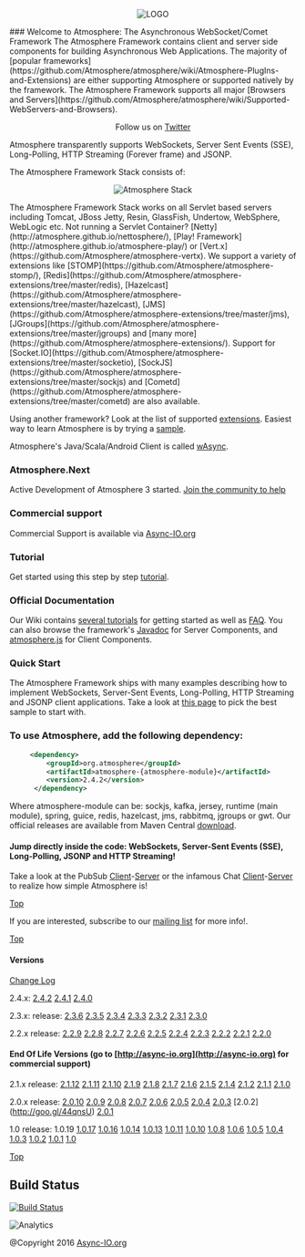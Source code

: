 <p align="center">
<img src="http://atmosphere.github.io/atmosphere/images/atmosphere.png" alt="LOGO"/>
</p>
### Welcome to Atmosphere: The Asynchronous WebSocket/Comet Framework
The Atmosphere Framework contains client and server side components for building Asynchronous Web Applications. The majority of [popular frameworks](https://github.com/Atmosphere/atmosphere/wiki/Atmosphere-PlugIns-and-Extensions) are either supporting Atmosphere or supported natively by the framework. The Atmosphere Framework supports all major [Browsers and Servers](https://github.com/Atmosphere/atmosphere/wiki/Supported-WebServers-and-Browsers).

<p align="center">Follow us on <a href="http://www.twitter.com/atmo_framework">Twitter</a></p>
Atmosphere transparently supports WebSockets, Server Sent Events (SSE), Long-Polling, HTTP Streaming (Forever frame) and JSONP.

The Atmosphere Framework Stack consists of: 

<p align="center">
  <img src="http://atmosphere.github.io/atmosphere/images/stack.png"Atmosphere Framework Stack" alt="Atmosphere Stack"/>
</p>
The Atmosphere Framework Stack works on all Servlet based servers including Tomcat, JBoss Jetty, Resin, GlassFish, Undertow, WebSphere, WebLogic etc. Not running a Servlet Container? [Netty](http://atmosphere.github.io/nettosphere/), [Play! Framework](http://atmosphere.github.io/atmosphere-play/) or [Vert.x](https://github.com/Atmosphere/atmosphere-vertx). We support a variety of extensions like [STOMP](https://github.com/Atmosphere/atmosphere-stomp/), [Redis](https://github.com/Atmosphere/atmosphere-extensions/tree/master/redis), [Hazelcast](https://github.com/Atmosphere/atmosphere-extensions/tree/master/hazelcast), [JMS](https://github.com/Atmosphere/atmosphere-extensions/tree/master/jms), [JGroups](https://github.com/Atmosphere/atmosphere-extensions/tree/master/jgroups) and [many more](https://github.com/Atmosphere/atmosphere-extensions/). Support for [Socket.IO](https://github.com/Atmosphere/atmosphere-extensions/tree/master/socketio), [SockJS](https://github.com/Atmosphere/atmosphere-extensions/tree/master/sockjs) and [Cometd](https://github.com/Atmosphere/atmosphere-extensions/tree/master/cometd) are also available.

Using another framework? Look at the list of supported [extensions](https://github.com/Atmosphere/atmosphere/wiki/Atmosphere-PlugIns-and-Extensions). Easiest way to learn Atmosphere is by trying a [sample](https://github.com/Atmosphere/atmosphere-samples/). 

Atmosphere's Java/Scala/Android Client is called [wAsync](https://github.com/Atmosphere/wasync).

### Atmosphere.Next 
Active Development of Atmosphere 3 started. [Join the community to help](https://github.com/Atmosphere/atmosphere/issues/1911)

### Commercial support
Commercial Support is available via [Async-IO.org](http://async-io.org) 

### Tutorial

Get started using this step by step [tutorial](http://async-io.org/tutorial.html).

### Official Documentation
Our Wiki contains [several tutorials](https://github.com/Atmosphere/atmosphere/wiki) for getting started as well as [FAQ](https://github.com/Atmosphere/atmosphere/wiki/Frequently-Asked-Questions). You can also browse the framework's [Javadoc](http://atmosphere.github.com/atmosphere/apidocs/) for Server Components, and [atmosphere.js](https://github.com/Atmosphere/atmosphere/wiki/jQuery.atmosphere.js-atmosphere.js-API) for Client Components.

### Quick Start

The Atmosphere Framework ships with many examples describing how to implement WebSockets, Server-Sent Events, Long-Polling, HTTP Streaming and JSONP client applications. Take a look at [this page](https://github.com/Atmosphere/atmosphere-samples/) to pick the best sample to start with.

### To use Atmosphere, add the following dependency:
```xml
     <dependency>
         <groupId>org.atmosphere</groupId>
         <artifactId>atmosphere-{atmosphere-module}</artifactId>
         <version>2.4.2</version>
      </dependency>
```
      
Where atmosphere-module can be: sockjs, kafka, jersey, runtime (main module), spring, guice, redis, hazelcast, jms, rabbitmq, jgroups or gwt. Our official releases are available from Maven Central [download](http://search.maven.org/#search|ga|1|atmosphere).

#### Jump directly inside the code: WebSockets, Server-Sent Events (SSE), Long-Polling, JSONP and HTTP Streaming!

Take a look at the PubSub [Client](https://github.com/Atmosphere/atmosphere-samples/blob/master/samples/jersey-pubsub/src/main/webapp/index.html#L34)-[Server](https://github.com/Atmosphere/atmosphere-samples/blob/master/samples/jersey-pubsub/src/main/java/org/atmosphere/samples/pubsub/JerseyPubSub.java#L36) or the infamous Chat [Client](https://github.com/Atmosphere/atmosphere-samples/blob/master/samples/chat/src/main/webapp/javascript/application.js#L1)-[Server](https://github.com/Atmosphere/atmosphere-samples/blob/master/samples/chat/src/main/java/org/atmosphere/samples/chat/Chat.java#L32) to realize how simple Atmosphere is!

[Top](#Top)

If you are interested, subscribe to our [mailing list](http://groups.google.com/group/atmosphere-framework) for more info!.

[Top](#Top)

#### Versions

[Change Log](./CHANGELOG.md)

2.4.x: [2.4.2](https://goo.gl/TulSUl) [2.4.1](https://github.com/Atmosphere/atmosphere/issues?q=label%3A2.4.1+is%3Aclosed) [2.4.0](https://goo.gl/GpB1B1)

2.3.x: release: [2.3.6](https://github.com/Atmosphere/atmosphere/issues?q=is%3Aissue+is%3Aclosed+label%3A2.3.6) [2.3.5](https://goo.gl/BVr1PS) [2.3.4](https://goo.gl/5eiQXb) [2.3.3](https://goo.gl/6Yfr0p ) [2.3.2](https://goo.gl/PQ60X0 ) [2.3.1](https://goo.gl/6o9gjc) [2.3.0](https://github.com/Atmosphere/atmosphere/issues?q=label%3A2.3.0+is%3Aclosed)

2.2.x release: [2.2.9](https://goo.gl/DkOD2l) [2.2.8](https://goo.gl/WoPC3N) [2.2.7](https://goo.gl/biW2Co) [2.2.6](http://goo.gl/kqZSb0) [2.2.5](http://goo.gl/2lNzg2) [2.2.4](http://goo.gl/bOLCW2) [2.2.3](http://goo.gl/1DXKP3) [2.2.2](http://goo.gl/i3W2v5) [2.2.1](http://goo.gl/glEj7L) [2.2.0](http://goo.gl/3hrlZH)

#### End Of Life Versions (go to [http://async-io.org](http://async-io.org) for commercial support)

2.1.x release: [2.1.12](https://goo.gl/r829Vr) [2.1.11](https://goo.gl/E9xH2y) [2.1.10](http://goo.gl/2zuMql) [2.1.9](http://goo.gl/3HyZCK) [2.1.8](http://goo.gl/YxX1m9) [2.1.7](http://goo.gl/p41cCc) [2.1.6](http://goo.gl/UYvBxA) [2.1.5](http://goo.gl/jx5pdc ) [2.1.4](http://goo.gl/5HiZM7) [2.1.2](http://goo.gl/0BSpfj) [2.1.1](http://goo.gl/F9fr45) [2.1.0](https://github.com/Atmosphere/atmosphere/issues?labels=2.1&page=1&state=closed)

2.0.x release: [2.0.10](https://github.com/Atmosphere/atmosphere/issues?q=is%3Aissue+label%3A2.0.10+is%3Aclosed) [2.0.9](https://github.com/Atmosphere/atmosphere/issues?q=is%3Aissue+label%3A2.0.9+is%3Aclosed) [2.0.8](https://github.com/Atmosphere/atmosphere/issues?labels=2.0.8&page=1&state=closed) [2.0.7](http://goo.gl/nefkn7) [2.0.6](http://goo.gl/MvFSR1) [2.0.5](http://goo.gl/jFLDZc) [2.0.4](http://goo.gl/zTbcgC) [2.0.3](https://github.com/Atmosphere/atmosphere/issues?labels=2.0.3&page=1&state=closed) [2.0.2] (http://goo.gl/44qnsU) [2.0.1](https://github.com/Atmosphere/atmosphere/issues?labels=2.0.1&page=1&state=closed)

1.0 release: 1.0.19 [1.0.17](http://goo.gl/y2QImv) [1.0.16](http://goo.gl/aWhhtS) [1.0.14](http://goo.gl/Ni3e5l) [1.0.13](https://github.com/Atmosphere/atmosphere/issues?labels=1.0.13&milestone=&page=1&state=closed) [1.0.11](http://goo.gl/TUzk2) [1.0.10](http://goo.gl/teWkz) [1.0.8](https://github.com/Atmosphere/atmosphere/issues?labels=1.0.8&page=1&state=open) [1.0.6](http://goo.gl/Grd2F) [1.0.5](http://goo.gl/nVRyu) [1.0.4](http://goo.gl/r24xA) [1.0.3](https://github.com/Atmosphere/atmosphere/issues?labels=1.0.3&page=1&state=closed) [1.0.2](http://goo.gl/RqaS9) [1.0.1](http://goo.gl/UILd3 ) [1.0](https://github.com/Atmosphere/atmosphere/issues?labels=1.0.0&page=1&state=closed)

[Top](#Top)

## Build Status
[![Build Status](https://travis-ci.org/Atmosphere/atmosphere.svg?branch=master)](https://travis-ci.org/Atmosphere/atmosphere)

![Analytics](https://ga-beacon.appspot.com/UA-31990725-2/Atmosphere/atmosphere)

@Copyright 2016 [Async-IO.org](http://async-io.org)


